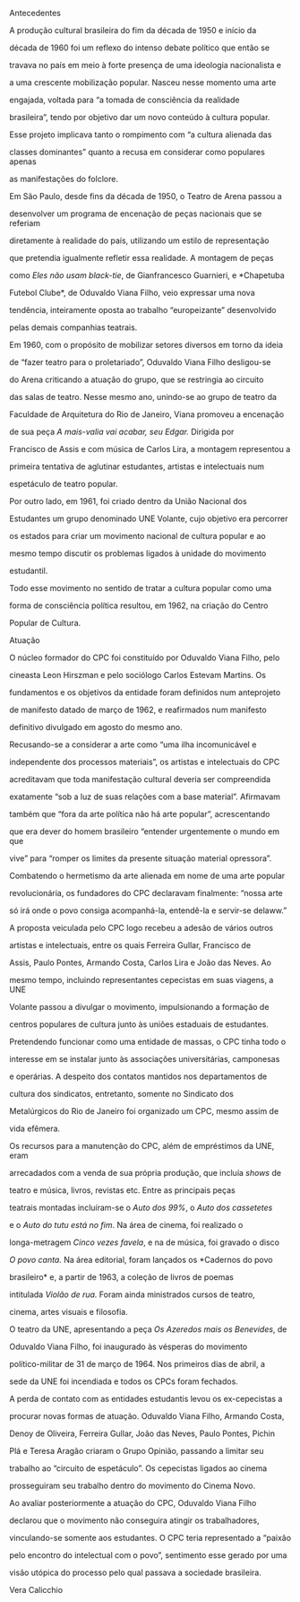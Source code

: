 

Antecedentes



A produção cultural brasileira do fim da década de 1950 e início da

década de 1960 foi um reflexo do intenso debate político que então se

travava no país em meio à forte presença de uma ideologia nacionalista e

a uma crescente mobilização popular. Nasceu nesse momento uma arte

engajada, voltada para “a tomada de consciência da realidade

brasileira”, tendo por objetivo dar um novo conteúdo à cultura popular.

Esse projeto implicava tanto o rompimento com “a cultura alienada das

classes dominantes” quanto a recusa em considerar como populares apenas

as manifestações do folclore.



Em São Paulo, desde fins da década de 1950, o Teatro de Arena passou a

desenvolver um programa de encenação de peças nacionais que se referiam

diretamente à realidade do país, utilizando um estilo de representação

que pretendia igualmente refletir essa realidade. A montagem de peças

como *Eles não usam black-tie*, de Gianfrancesco Guarnieri, e *Chapetuba

Futebol Clube*, de Oduvaldo Viana Filho, veio expressar uma nova

tendência, inteiramente oposta ao trabalho “europeizante” desenvolvido

pelas demais companhias teatrais.



Em 1960, com o propósito de mobilizar setores diversos em torno da ideia

de “fazer teatro para o proletariado”, Oduvaldo Viana Filho desligou-se

do Arena criticando a atuação do grupo, que se restringia ao circuito

das salas de teatro. Nesse mesmo ano, unindo-se ao grupo de teatro da

Faculdade de Arquitetura do Rio de Janeiro, Viana promoveu a encenação

de sua peça *A mais-valia* *vai acabar, seu Edgar.* Dirigida por

Francisco de Assis e com música de Carlos Lira, a montagem representou a

primeira tentativa de aglutinar estudantes, artistas e intelectuais num

espetáculo de teatro popular.



Por outro lado, em 1961, foi criado dentro da União Nacional dos

Estudantes um grupo denominado UNE Volante, cujo objetivo era percorrer

os estados para criar um movimento nacional de cultura popular e ao

mesmo tempo discutir os problemas ligados à unidade do movimento

estudantil.



Todo esse movimento no sentido de tratar a cultura popular como uma

forma de consciência política resultou, em 1962, na criação do Centro

Popular de Cultura.



Atuação



O núcleo formador do CPC foi constituído por Oduvaldo Viana Filho, pelo

cineasta Leon Hirszman e pelo sociólogo Carlos Estevam Martins. Os

fundamentos e os objetivos da entidade foram definidos num anteprojeto

de manifesto datado de março de 1962, e reafirmados num manifesto

definitivo divulgado em agosto do mesmo ano.



Recusando-se a considerar a arte como “uma ilha incomunicável e

independente dos processos materiais”, os artistas e intelectuais do CPC

acreditavam que toda manifestação cultural deveria ser compreendida

exatamente “sob a luz de suas relações com a base material”. Afirmavam

também que “fora da arte política não há arte popular”, acrescentando

que era dever do homem brasileiro “entender urgentemente o mundo em que

vive” para “romper os limites da presente situação material opressora”.

Combatendo o hermetismo da arte alienada em nome de uma arte popular

revolucionária, os fundadores do CPC declaravam finalmente: “nossa arte

só irá onde o povo consiga acompanhá-la, entendê-la e servir-se delaww.”



A proposta veiculada pelo CPC logo recebeu a adesão de vários outros

artistas e intelectuais, entre os quais Ferreira Gullar, Francisco de

Assis, Paulo Pontes, Armando Costa, Carlos Lira e João das Neves. Ao

mesmo tempo, incluindo representantes cepecistas em suas viagens, a UNE

Volante passou a divulgar o movimento, impulsionando a formação de

centros populares de cultura junto às uniões estaduais de estudantes.

Pretendendo funcionar como uma entidade de massas, o CPC tinha todo o

interesse em se instalar junto às associações universitárias, camponesas

e operárias. A despeito dos contatos mantidos nos departamentos de

cultura dos sindicatos, entretanto, somente no Sindicato dos

Metalúrgicos do Rio de Janeiro foi organizado um CPC, mesmo assim de

vida efêmera.



Os recursos para a manutenção do CPC, além de empréstimos da UNE, eram

arrecadados com a venda de sua própria produção, que incluía *shows* de

teatro e música, livros, revistas etc. Entre as principais peças

teatrais montadas incluíram-se o *Auto dos 99%*, o *Auto dos cassetetes*

e o *Auto do tutu está no* *fim*. Na área de cinema, foi realizado o

longa-metragem *Cinco vezes favela*, e na de música, foi gravado o disco

*O povo canta.* Na área editorial, foram lançados os *Cadernos do povo

brasileiro* e, a partir de 1963, a coleção de livros de poemas

intitulada *Violão de rua.* Foram ainda ministrados cursos de teatro,

cinema, artes visuais e filosofia.



O teatro da UNE, apresentando a peça *Os Azeredos mais os Benevides*, de

Oduvaldo Viana Filho, foi inaugurado às vésperas do movimento

político-militar de 31 de março de 1964. Nos primeiros dias de abril, a

sede da UNE foi incendiada e todos os CPCs foram fechados.



A perda de contato com as entidades estudantis levou os ex-cepecistas a

procurar novas formas de atuação. Oduvaldo Viana Filho, Armando Costa,

Denoy de Oliveira, Ferreira Gullar, João das Neves, Paulo Pontes, Pichin

Plá e Teresa Aragão criaram o Grupo Opinião, passando a limitar seu

trabalho ao “circuito de espetáculo”. Os cepecistas ligados ao cinema

prosseguiram seu trabalho dentro do movimento do Cinema Novo.



Ao avaliar posteriormente a atuação do CPC, Oduvaldo Viana Filho

declarou que o movimento não conseguira atingir os trabalhadores,

vinculando-se somente aos estudantes. O CPC teria representado a “paixão

pelo encontro do intelectual com o povo”, sentimento esse gerado por uma

visão utópica do processo pelo qual passava a sociedade brasileira.



Vera Calicchio



